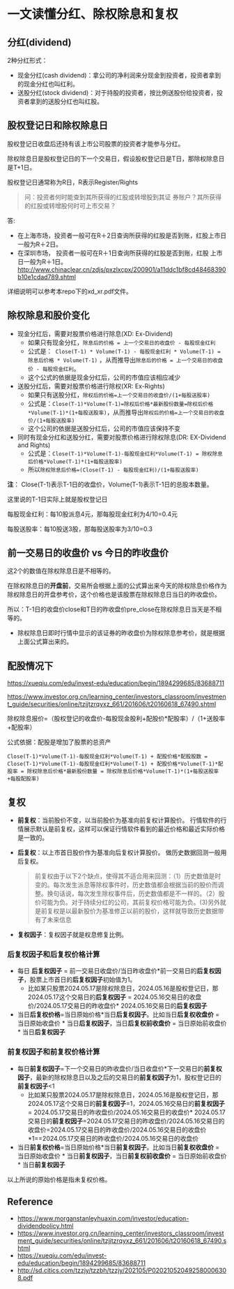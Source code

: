 # 一文读懂分红、除权除息和复权

## 分红(dividend)

2种分红形式：

* 现金分红(cash dividend)：拿公司的净利润来分现金到投资者，投资者拿到的现金分红也叫红利。
* 送股分红(stock dividend)：对于持股的投资者，按比例送股份给投资者，投资者拿到的送股分红也叫红股。



## 股权登记日和除权除息日

股权登记日收盘后还持有该上市公司股票的投资者才能参与分红。

除权除息日是股权登记日的下一个交易日，假设股权登记日是T日，那除权除息日是T+1日。

股权登记日通常称为R日，R表示Register/Rights

>  问：投资者何时能查到其所获得的红股或转增股到其证 券账户？其所获得的红股或转增股何时可上市交易？

答:

* 在上海市场，投资者一般可在R＋2日查询所获得的红股是否到账，红股上市日一般为R＋2日。
* 在深圳市场， 投资者一般可在R＋1日查询所获得的红股是否到账，红股 上市日一般为R＋1日。http://www.chinaclear.cn/zdjs/pxzlxcpx/200901/a11ddc1bf8cd48468390b10e1cdad789.shtml

详细说明可以参考本repo下的xd_xr.pdf文件。



## 除权除息和股价变化

* 现金分红后，需要对股票价格进行除息(XD: Ex-Dividend)
  * 如果只有现金分红，`除息后的价格 = 上一个交易日的收盘价 - 每股现金红利`
  * 公式是：` Close(T-1) * Volume(T-1) - 每股现金红利 * Volume(T-1) = 除息后价格 * Volume(T-1)` ，从而推导出`除息后的价格 = 上一个交易日的收盘价 - 每股现金红利`。
  * 这个公式的依据是现金分红后，公司的市值应该相应减少
* 送股分红后，需要对股票价格进行除权(XR: Ex-Rights)
  * 如果只有送股分红，`除权后的价格=上一个交易日的收盘价/(1+每股送股率)`
  * 公式是：`Close(T-1)*Volume(T-1)=除权后价格*最新股份数量=除权后价格*Volume(T-1)*(1+每股送股率)`，从而推导出`除权后的价格=上一个交易日的收盘价/(1+每股送股率)`
  * 这个公司的依据是送股分红后，公司的市值应该保持不变
* 同时有现金分红和送股分红，需要对股票价格进行除权除息(DR: EX-Dividend and Rights)
  * 公式是：`Close(T-1)*Volume(T-1)-每股现金红利*Volume(T-1) = 除权除息后价格*Volume(T-1)*(1+每股送股率)`
  * 所以`除权除息后价格=(Close(T-1) - 每股现金红利)/(1+每股送股率)`



**注**： Close(T-1)表示T-1日的收盘价，Volume(T-1)表示T-1日的总股本数量。

这里说的T-1日实际上就是股权登记日

每股现金红利：每10股派息4元，那每股现金红利为4/10=0.4元

每股送股率：每10股送3股，那每股送股率为3/10=0.3



## 前一交易日的收盘价 vs 今日的昨收盘价

这2个的数值在除权除息日是不相等的。

在除权除息日的**开盘前**，交易所会根据上面的公式算出来今天的除权除息价格作为除权除息日的开盘参考价，这个价格也是该股票在除权除息日当日的昨收盘价。

所以：T-1日的收盘价close和T日的昨收盘价pre_close在除权除息日当天是不相等的。

* 除权除息日即时行情中显示的该证券的昨收盘价为除权除息参考价，就是根据上面公式算出来的。

## 配股情况下

https://xueqiu.com/edu/invest-edu/education/begin/1894299685/83688711

https://www.investor.org.cn/learning_center/investors_classroom/investment_guide/securities/online/tzjjtzrqyxz_661/201606/t20160618_67490.shtml

除权除息报价=（股权登记的收盘价-每股现金股利+配股价*配股率）/（1+送股率+配股率）

公式依据：配股是增加了股票的总资产

`Close(T-1)*Volume(T-1)-每股现金红利*Volume(T-1) + 配股价格*配股股数 = Close(T-1)*Volume(T-1)-每股现金红利*Volume(T-1) + 配股价格*Volume(T-1)*配股率 = 除权除息后价格*最新股份数量 = 除权除息后价格*Volume(T-1)*(1+每股送股率+每股配股率)`



## 复权

* **前复权**：当前股价不变，以当前股价为基准向前复权计算股价。 行情软件的行情展示默认是前复权，这样可以保证行情软件看到的最近价格和最近实际价格是一致的。

* **后复权**：以上市首日股价作为基准向后复权计算股价。 做历史数据回测一般用后复权。

  > 前复权由于以下2个缺点，使得其不适合用来回测：（1）历史数值是时变的。每次发生派息等除权事件时，历史数值都会根据当前的股价而调整。换句话说，每次发生除权事件后，历史数值都是不一样的。（2）股价可能为负。对于持续分红的公司，其前复权价格可能为负。(3)另外就是前复权是以最新股价为基准修正以前的股价，这样就导致历史数据带有了未来信息

* **复权因子**：复权因子就是权息修复比例。

### 后复权因子和后复权价格计算

* 每日 **后复权因子** = 前一交易日收盘价/当日昨收盘价*前一交易日的**后复权因子**，股票上市首日的**后复权因子**初始值为1。
  * 比如某只股票2024.05.17是除权除息日，2024.05.16是股权登记日，那2024.05.17这个交易日的**后复权因子** = 2024.05.16交易日的收盘价/2024.05.17交易日的昨收盘价* 2024.05.16交易日的**后复权因子**
* 当日**后复权价格**=当日原始价格*当日**后复权因子**。比如当日**后复权收盘价** = 当日原始收盘价 * 当日**后复权因子**，当日**后复权前收盘价** = 当日原始前收盘价 * 当日**后复权因子**

### 前复权因子和前复权价格计算

* 每日**前复权因子**=下一个交易日的昨收盘价/当日收盘价*下一交易日的**前复权因子**，最新的除权除息日以及之后的交易日的**前复权因子**为1，股权登记日的**前复权因子**<1
  * 比如某只股票2024.05.17是除权除息日，2024.05.16是股权登记日，那2024.05.17这个交易日的**前复权因子**=1，2024.05.16交易日的**前复权因子** = 2024.05.17交易日的昨收盘价/2024.05.16交易日的收盘价* 2024.05.17交易日的**前复权因子**=2024.05.17交易日的昨收盘价/2024.05.16交易日的收盘价=2024.05.17交易日的昨收盘价/2024.05.16交易日的收盘价*1==2024.05.17交易日的昨收盘价/2024.05.16交易日的收盘价
* 当日**前复权价格**=当日原始价格*当日**前复权因子**。比如当日**前复权收盘价** = 当日原始收盘价 * 当日**前复权因子**，当日**前复权前收盘价** = 当日原始前收盘价 * 当日**前复权因子**

以上所说的原始价格是指未复权价格。

## Reference

* https://www.morganstanleyhuaxin.com/investor/education-dividendpolicy.html
* https://www.investor.org.cn/learning_center/investors_classroom/investment_guide/securities/online/tzjjtzrqyxz_661/201606/t20160618_67490.shtml
* https://xueqiu.com/edu/invest-edu/education/begin/1894299685/83688711
* http://sd.citics.com/tzzjy/tzzbh/tzzjy/202105/P020210520492580006308.pdf

